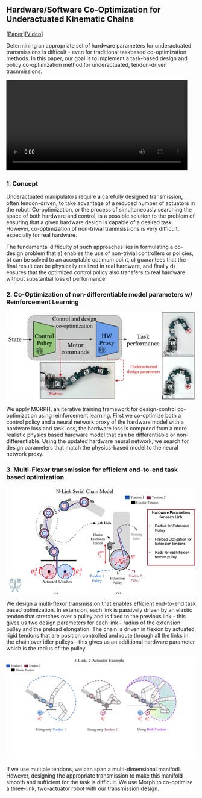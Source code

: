 ## Hardware/Software Co-Optimization for Underactuated Kinematic Chains

[<a href="https://arxiv.org/abs/2405.14566">Paper</a>][<a href="https://www.youtube.com/watch?v=4R8eNC-VpFc">Video</a>]

Determining an appropriate set of hardware parameters for underactuated transmissions is difficult - even for traditional taskbased co-optimization methods. In this paper, our goal is to implement a task-based design and policy co-optimization method for underactuated, tendon-driven trasnmissions.

<video src="images/videoplayback (1).mp4" width="480" height="240" controls></video>
<br>

### 1. Concept

Underactuated manipulators require a carefully designed transmission, often tendon-driven, to take advantage of a reduced number of actuators in the robot. Co-optimization, or the process of simultaneously searching the space of both hardware and control, is a possible solution to the problem of ensuring that a given hardware design is capable of a desired task. However, co-optimization of non-trivial tranmsissions is very difficult, especially for real hardware.

The fundamental difficulty of such approaches lies in formulating a co-design problem that a) enables the use of non-trivial controllers or policies, b) can be solved to an acceptable optimum point, c) guarantees that the final result can be physically realized in real hardware, and finally d) ensures that the optimized control policy also transfers to real hardware without substantial loss of performance





### 2. Co-Optimization of non-differentiable model parameters w/ Reinforcement Learning

<img src="images/eye-candy_co.png?raw=true"/>

We apply MORPH, an iterative training framework for design-control co-optimization using reinforcement learning. First we co-optimize both a control policy and a neural network proxy of the hardware model with a hardware loss and task loss, the hardware loss is computed from a more realistic physics based hardware model that can be differentiable or non-differentiable. Using the updated hardware neural network, we search for design parameters that match the physics-based model to the neural network proxy. 


### 3. Multi-Flexor transmission for efficient end-to-end task based optimization

<img src="images/iros_oral_pitch.png?raw=true"/>

We design a multi-flexor transmission that enables efficient end-to-end task based optimization. In extension, each link is passively driven by an elastic tendon that stretches over a pulley and is fixed to the previous link - this gives us two design parameters for each link - radius of the extension pulley and the preload elongation. The chain is driven in flexion by actuated, rigid tendons that are position controlled and route through all the links in the chain over idler pulleys - this gives us an additional hardware parameter which is the radius of the pulley. 



<img src="images/model_tendon1.png?raw=true"/>

If we use multiple tendons, we can span a multi-dimensional manifodl. However, designing the appropriate transmission to make this manifold smooth and sufficient for the task is difficult. We use Morph to co-optimize a three-link, two-actuator robot with our transmission design. 

